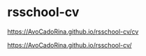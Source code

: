 # rsschool-cv
https://AvoCadoRina.github.io/rsschool-cv/cv

https://AvoCadoRina.github.io/rsschool-cv/
